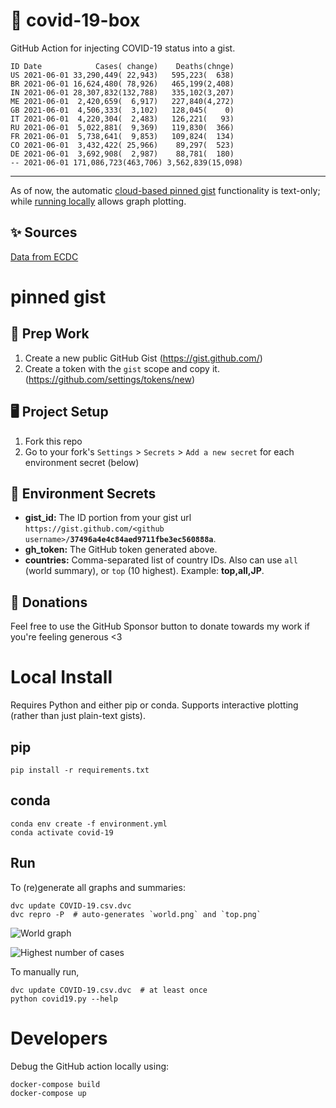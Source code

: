 # 🏥 covid-19-box

GitHub Action for injecting COVID-19 status into a gist.

```
ID Date            Cases( change)    Deaths(chnge)
US 2021-06-01 33,290,449( 22,943)   595,223(  638)
BR 2021-06-01 16,624,480( 78,926)   465,199(2,408)
IN 2021-06-01 28,307,832(132,788)   335,102(3,207)
ME 2021-06-01  2,420,659(  6,917)   227,840(4,272)
GB 2021-06-01  4,506,333(  3,102)   128,045(    0)
IT 2021-06-01  4,220,304(  2,483)   126,221(   93)
RU 2021-06-01  5,022,881(  9,369)   119,830(  366)
FR 2021-06-01  5,738,641(  9,853)   109,824(  134)
CO 2021-06-01  3,432,422( 25,966)    89,297(  523)
DE 2021-06-01  3,692,908(  2,987)    88,781(  180)
-- 2021-06-01 171,086,723(463,706) 3,562,839(15,098)
```

---

As of now, the automatic [cloud-based pinned gist](#pinned-gist) functionality is text-only;
while [running locally](#local-install) allows graph plotting.

## ✨ Sources

[Data from ECDC](https://www.ecdc.europa.eu/en/publications-data/download-todays-data-geographic-distribution-covid-19-cases-worldwide)

# pinned gist

## 🎒 Prep Work
1. Create a new public GitHub Gist (https://gist.github.com/)
1. Create a token with the `gist` scope and copy it. (https://github.com/settings/tokens/new)

## 🖥 Project Setup
1. Fork this repo
1. Go to your fork's `Settings` > `Secrets` > `Add a new secret` for each environment secret (below)

## 🤫 Environment Secrets
- **gist_id:** The ID portion from your gist url `https://gist.github.com/<github username>/`**`37496a4e4c84aed9711fbe3ec560888a`**.
- **gh_token:** The GitHub token generated above.
- **countries:** Comma-separated list of country IDs. Also can use `all` (world summary), or `top` (10 highest). Example: **top,all,JP**.

## 💸 Donations

Feel free to use the GitHub Sponsor button to donate towards my work if you're feeling generous <3

# Local Install

Requires Python and either pip or conda. Supports interactive plotting (rather than just plain-text gists).

## pip

```
pip install -r requirements.txt
```

## conda

```
conda env create -f environment.yml
conda activate covid-19
```

## Run

To (re)generate all graphs and summaries:

```
dvc update COVID-19.csv.dvc
dvc repro -P  # auto-generates `world.png` and `top.png`
```

![World graph](world.png)

![Highest number of cases](top.png)

To manually run,

```
dvc update COVID-19.csv.dvc  # at least once
python covid19.py --help
```

# Developers

Debug the GitHub action locally using:

```
docker-compose build
docker-compose up
```
